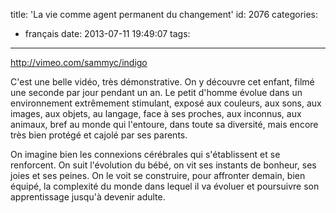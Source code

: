 title: 'La vie comme agent permanent du changement'
id: 2076
categories:
  - français
date: 2013-07-11 19:49:07
tags:
---

http://vimeo.com/sammyc/indigo

C'est une belle vidéo, très démonstrative. On y découvre cet enfant, filmé une seconde par jour pendant un an. Le petit d'homme évolue dans un environnement extrêmement stimulant, exposé aux couleurs, aux sons, aux images, aux objets, au langage, face à ses proches, aux inconnus, aux animaux, bref au monde qui l'entoure, dans toute sa diversité, mais encore très bien protégé et cajolé par ses parents.

On imagine bien les connexions cérébrales qui s'établissent et se renforcent. On suit l'évolution du bébé, on vit ses instants de bonheur, ses joies et ses peines. On le voit se construire, pour affronter demain, bien équipé, la complexité du monde dans lequel il va évoluer et poursuivre son apprentissage jusqu'à devenir adulte.